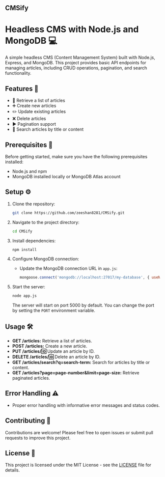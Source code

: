## CMSify

# Headless CMS with Node.js and MongoDB :computer:

A simple headless CMS (Content Management System) built with Node.js, Express, and MongoDB. This project provides basic API endpoints for managing articles, including CRUD operations, pagination, and search functionality.

## Features :star2:

- :page_with_curl: Retrieve a list of articles
- :heavy_plus_sign: Create new articles
- :pencil2: Update existing articles
- :x: Delete articles
- :arrow_forward: Pagination support
- :mag_right: Search articles by title or content

## Prerequisites :rocket:

Before getting started, make sure you have the following prerequisites installed:

- Node.js and npm
- MongoDB installed locally or MongoDB Atlas account

## Setup :gear:

1. Clone the repository:

   ```bash
   git clone https://github.com/zeeshan8281/CMSify.git
   ```

2. Navigate to the project directory:

   ```bash
   cd CMSify
   ```

3. Install dependencies:

   ```bash
   npm install
   ```

4. Configure MongoDB connection:

   - Update the MongoDB connection URL in `app.js`:

     ```javascript
     mongoose.connect('mongodb://localhost:27017/my-database', { useNewUrlParser: true, useUnifiedTopology: true });
     ```

5. Start the server:

   ```bash
   node app.js
   ```

   The server will start on port 5000 by default. You can change the port by setting the `PORT` environment variable.

## Usage :hammer_and_wrench:

- **GET /articles:** Retrieve a list of articles.
- **POST /articles:** Create a new article.
- **PUT /articles/:id:** Update an article by ID.
- **DELETE /articles/:id:** Delete an article by ID.
- **GET /articles/search?q=search-term:** Search for articles by title or content.
- **GET /articles?page=page-number&limit=page-size:** Retrieve paginated articles.

## Error Handling :warning:

- Proper error handling with informative error messages and status codes.

## Contributing :handshake:

Contributions are welcome! Please feel free to open issues or submit pull requests to improve this project.

## License :scroll:

This project is licensed under the MIT License - see the [LICENSE](LICENSE) file for details.
```
